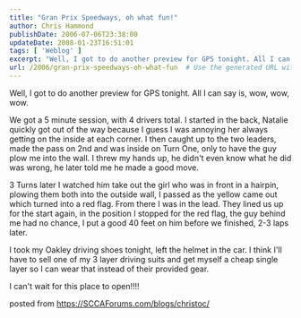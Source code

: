 ```yaml
---
title: "Gran Prix Speedways, oh what fun!"
author: Chris Hammond
publishDate: 2006-07-06T23:38:00
updateDate: 2008-01-23T16:51:01
tags: [ 'Weblog' ]
excerpt: "Well, I got to do another preview for GPS tonight. All I can say is, wow, wow, wow. We got a 5 minute session, with 4 drivers total. I started in the back, Natalie quickly got out of the way because I guess I was annoying her always getting on the inside at each corner. I then caught up to the two leaders, made the pass on 2nd and was inside on Turn One, only to have the guy plow me into the wall. I threw my hands up, he didn't even know what he did was wrong, he later told me he made a good move. 3 Turns later I watched him take out the girl who was in front in a hairpin, plowing them both into the outside wall, I passed as the yellow came out which turned into a red flag. From there I was in the lead. They lined us up for the start again, in the position I stopped for the red flag, the guy behind me had no chance, I put a good 40 feet on him before we finished, 2-3 laps later. I took my Oakley driving shoes tonight, left the helmet in the car. I think I'll have to sell one of my 3 layer driving suits and get myself a cheap single layer so I can wear that instead of their provided gear. I can't wait for this place to open!!!! posted from..."
url: /2006/gran-prix-speedways-oh-what-fun  # Use the generated URL with year
---
```

<P>Well, I got to do another preview for GPS tonight. All I can say is, wow, wow, wow.</P> <P>We got a 5 minute session, with 4 drivers total. I started in the back, Natalie quickly got out of the way because I guess I was annoying her always getting on the inside at each corner. I then caught up to the two leaders, made the pass on 2nd and was inside on Turn One, only to have the guy plow me into the wall. I threw my hands up, he didn't even know what he did was wrong, he later told me he made a good move.</P> <P>3 Turns later I watched him take out the girl who was in front in a hairpin, plowing them both into the outside wall, I passed as the yellow came out which turned into a red flag. From there I was in the lead. They lined us up for the start again, in the position I stopped for the red flag, the guy behind me had no chance, I put a good 40 feet on him before we finished, 2-3 laps later.</P> <P>I took my Oakley driving shoes tonight, left the helmet in the car. I think I'll have to sell one of my 3 layer driving suits and get myself a cheap single layer so I can wear that instead of their provided gear.</P> <P>I can't wait for this place to open!!!!</P> posted from <a href="https://SCCAForums.com/blogs/christoc/">https://SCCAForums.com/blogs/christoc/</a>
